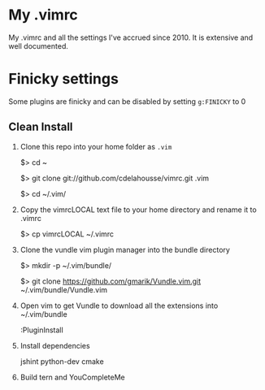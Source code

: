 # My .vimrc

My .vimrc and all the settings I've accrued since 2010. It is extensive and well
documented.

# Finicky settings
Some plugins are finicky and can be disabled by setting `g:FINICKY` to 0

## Clean Install

1. Clone this repo into your home folder as `.vim`

    $> cd ~

    $> git clone git://github.com/cdelahousse/vimrc.git .vim

    $> cd ~/.vim/


1. Copy the vimrcLOCAL text file to your home directory and rename it to .vimrc

    $> cp vimrcLOCAL ~/.vimrc

1. Clone the vundle vim plugin manager into the bundle directory

    $> mkdir -p ~/.vim/bundle/

    $> git clone https://github.com/gmarik/Vundle.vim.git ~/.vim/bundle/Vundle.vim

1. Open vim to get Vundle to download all the extensions into ~/.vim/bundle

    :PluginInstall

1. Install dependencies

    jshint
    python-dev
    cmake

1. Build tern and YouCompleteMe
